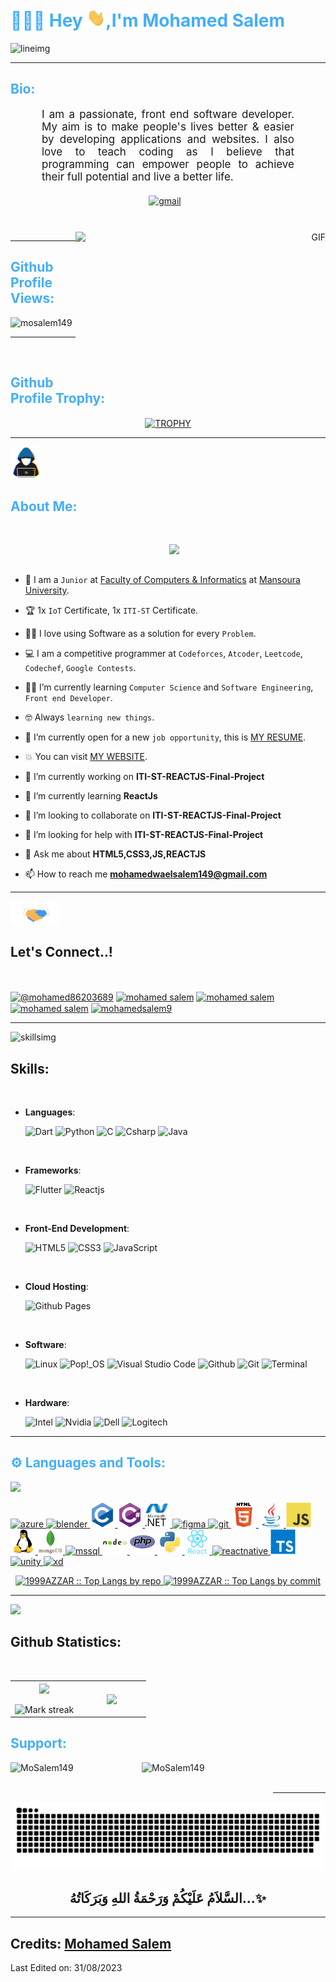 <!-- Header section starts -->
<h1 style="color: #44AEFB;"> 👨🏻‍💻 Hey <img src="https://raw.githubusercontent.com/ABSphreak/ABSphreak/master/gifs/Hi.gif"width="30px" alt="handimg">,I'm Mohamed Salem </h1>
<img src="https://user-images.githubusercontent.com/73097560/115834477-dbab4500-a447-11eb-908a-139a6edaec5c.gif" alt="lineimg">
<!-- Header section ends -->
<hr>
<!-- Bio section starts -->
<h2 style="color: #44AEFB">Bio:</h2>
<p align:"left" style="text-align: justify; margin: 0 50px; font-size: 17px;" >
    I am a passionate, front end software developer. My aim is to make people's lives better & easier by developing applications and websites. I also love to teach coding as I believe that programming can empower people to achieve their full potential and live a better life.<br><br>
<div align="center">
  <a href="mailto:mohamedwaelsalem149@gmail.com" target="_blank">
    <img style="margin:0 10px 10px 0;" src="https://user-images.githubusercontent.com/78341798/194531383-ddb2b774-5bb9-491c-b601-4a4a7d9792fb.svg" alt="gmail" width="40px"/>
  </a>
</div>
</p>    
<br>
<!-- Bio image section starts -->
<a target="_blank" align="right">
  <img align="right" top="500" height="250" width="400" alt="GIF" src="https://media.giphy.com/media/SWoSkN6DxTszqIKEqv/giphy.gif">
</a>
<!-- Bio image section starts -->

<!-- Bio section ends -->
<!-- <hr> -->
<hr>
<!-- Profile views section starts -->
<h2 style="color: #44AEFB">Github Profile Views:</h2>
<p align="left"> <img src="https://komarev.com/ghpvc/?username=mosalem149&label=Profile%20views&color=0e75b6&style=flat" alt="mosalem149" /> </p>
<!-- Profile views section ends -->
<hr>
<br>
<!-- Profile Trophy section starts -->
<h2 style="color: #44AEFB">Github Profile Trophy:</h2>
<p align="center">
  <div align=center>
    <a href="https://github.com/ryo-ma/github-profile-trophy" title="Go to Source">
        <img align="center" width=84% src="https://github-profile-trophy.vercel.app/?username=mosalem149&theme=radical&row=1&column=7&margin-h=15&margin-w=5&no-bg=true" alt="TROPHY" />
      </a>
  </div>
  <!-- <a href="https://github.com/ryo-ma/github-profile-trophy"><img src="https://github-profile-trophy.vercel.app/?username=mosalem149" alt="mosalem149" /></a> -->
</p>
<!-- Profile Trophy section ends -->
<!-- <p align="left"> <a href="https://twitter.com/@mohamed86203689" target="blank"><img src="https://img.shields.io/twitter/follow/@mohamed86203689?logo=twitter&style=for-the-badge" alt="@mohamed86203689" /></a> </p> -->

<hr>
<!-- About Me section starts -->
<picture><img src = "https://github.com/0xAbdulKhalid/0xAbdulKhalid/raw/main/assets/mdImages/about_me.gif" width = 50px></picture><h2 style="color: #44AEFB">About Me:</h2>



<br>

<picture> <img align="right" src="https://github.com/7oSkaaa/7oSkaaa/blob/main/Images/Right_Side.gif?raw=true" width = 250px></picture>

<br><br>

- :school: I am a `Junior` at [Faculty of Computers & Informatics](#) at [Mansoura University](#).

- :trophy: 1x `IoT` Certificate, 1x `ITI-ST` Certificate.

- :technologist: I love using Software as a solution for every `Problem`.

- :computer: I am a competitive programmer at `Codeforces`, `Atcoder`, `Leetcode`, `Codechef`, `Google Contests`.

- :student: I’m currently learning `Computer Science` and `Software Engineering`, `Front end Developer`.

- :nerd_face: Always `learning new things`.

- :thinking: I’m currently open for a new `job opportunity`, this is [MY RESUME](#).

- :boom: You can visit [MY WEBSITE](#).

- 🔭 I’m currently working on **ITI-ST-REACTJS-Final-Project**

- 🌱 I’m currently learning **ReactJs**

- 👯 I’m looking to collaborate on **ITI-ST-REACTJS-Final-Project**

- 🤝 I’m looking for help with **ITI-ST-REACTJS-Final-Project**

- 💬 Ask me about **HTML5,CSS3,JS,REACTJS**

- 📫 How to reach me **mohamedwaelsalem149@gmail.com**
<!-- About Me section ends -->
<hr>
<!-- Connect with me section starts -->
<img src="https://github.com/0xAbdulKhalid/0xAbdulKhalid/raw/main/assets/mdImages/handshake.gif" width ="80"><h2> Let's Connect..!</h2>
<br>
<p align="left">
<a href="https://twitter.com/@mohamed86203689" target="blank"><img align="center" src="https://raw.githubusercontent.com/rahuldkjain/github-profile-readme-generator/master/src/images/icons/Social/twitter.svg" alt="@mohamed86203689" height="30" width="40" /></a>
<a href="https://linkedin.com/in/mohamed salem" target="blank"><img align="center" src="https://raw.githubusercontent.com/rahuldkjain/github-profile-readme-generator/master/src/images/icons/Social/linked-in-alt.svg" alt="mohamed salem" height="30" width="40" /></a>
<a href="https://fb.com/mohamed salem" target="blank"><img align="center" src="https://raw.githubusercontent.com/rahuldkjain/github-profile-readme-generator/master/src/images/icons/Social/facebook.svg" alt="mohamed salem" height="30" width="40" /></a>
<a href="https://instagram.com/mohamed salem" target="blank"><img align="center" src="https://raw.githubusercontent.com/rahuldkjain/github-profile-readme-generator/master/src/images/icons/Social/instagram.svg" alt="mohamed salem" height="30" width="40" /></a>
<a href="https://codeforces.com/profile/mohamedsalem9" target="blank"><img align="center" src="https://raw.githubusercontent.com/rahuldkjain/github-profile-readme-generator/master/src/images/icons/Social/codeforces.svg" alt="mohamedsalem9" height="30" width="40" /></a>
</p>
<!-- Connect with me section ends -->
<hr>
<!-- Skills section starts -->
<img src="https://media2.giphy.com/media/QssGEmpkyEOhBCb7e1/giphy.gif?cid=ecf05e47a0n3gi1bfqntqmob8g9aid1oyj2wr3ds3mg700bl&rid=giphy.gif" width ="25" alt="skillsimg"><h2> Skills: </h2>
<br>

<p align="center">

- **Languages**:

  ![Dart](https://img.shields.io/badge/Dart-beginnner-blue?style=for-the-badge&logo=dart&logoColor=white)
  ![Python](https://img.shields.io/badge/Python-beginnner-blue?style=for-the-badge&logo=python&logoColor=white)
  ![C](https://img.shields.io/badge/C-beginnner-blue?style=for-the-badge&logo=c&logoColor=white)
  ![Csharp](https://img.shields.io/badge/Csharp-beginnner-blue?style=for-the-badge&logo=csharp&logoColor=white)
  ![Java](https://img.shields.io/badge/Java-beginnner-blue?style=for-the-badge&logo=java&logoColor=white)

<br>

- **Frameworks**:

  ![Flutter](https://img.shields.io/badge/Flutter-beginnner-%232370ED?style=for-the-badge&logo=flutter&logoColor=white)
  ![Reactjs](https://img.shields.io/badge/Reactjs-beginnner-%232370ED?style=for-the-badge&logo=reactjs&logoColor=white)

<br>

- **Front-End Development**:

   ![HTML5](https://img.shields.io/badge/HTML5%20-%23E34F26.svg?style=for-the-badge&logo=html5&logoColor=white)
   ![CSS3](https://img.shields.io/badge/CSS%20-%231572B6.svg?style=for-the-badge&logo=css3&logoColor=white)
   ![JavaScript](https://img.shields.io/badge/JavaScript%20-%23F7DF1E.svg?style=for-the-badge&logo=javascript&logoColor=black)

<br>

- **Cloud Hosting**:

    ![Github Pages](https://img.shields.io/badge/GitHub%20Pages-%23327FC7.svg?style=for-the-badge&logo=github&logoColor=white)
    
<br>

- **Software**:

  ![Linux](https://img.shields.io/badge/Linux-FCC624?style=for-the-badge&logo=linux&logoColor=black)
  ![Pop!_OS](https://img.shields.io/badge/-Pop!__OS-cyan?style=for-the-badge&logo=popos&logoColor=black)
  ![Visual Studio Code](https://img.shields.io/badge/Visual%20Studio%20Code-blue?style=for-the-badge&logo=visualstudiocode&logoColor=white)
  ![Github](https://img.shields.io/badge/Github-black?style=for-the-badge&logo=github&logoColor=white)
  ![Git](https://img.shields.io/badge/Git-orange?style=for-the-badge&logo=github&logoColor=white)
  ![Terminal](https://img.shields.io/badge/Terminal-%23054020?style=for-the-badge&logo=gnu-bash&logoColor=white)

<br>

- **Hardware**:

  ![Intel](https://img.shields.io/badge/Intel-blue?style=for-the-badge&logo=intel&logoColor=white)
  ![Nvidia](https://img.shields.io/badge/Nvidia-deepgreen?style=for-the-badge&logo=nvidia&logoColor=white)
  ![Dell](https://img.shields.io/badge/dell-black?style=for-the-badge&logo=dell&logoColor=white)
  ![Logitech](https://img.shields.io/badge/logitech-white?style=for-the-badge&logo=logitech&logoColor=black)
<!-- Skills section ends -->
<hr>
<!-- Languages and Tools section starts -->
<h2 style="color: #44AEFB">⚙️ Languages and Tools:</h2> <img src="https://media.giphy.com/media/ObNTw8Uzwy6KQ/giphy.gif" width="30px">&nbsp;
<p align="left"> <a href="https://azure.microsoft.com/en-in/" target="_blank" rel="noreferrer"> <img src="https://www.vectorlogo.zone/logos/microsoft_azure/microsoft_azure-icon.svg" alt="azure" width="40" height="40"/> </a> <a href="https://www.blender.org/" target="_blank" rel="noreferrer"> <img src="https://download.blender.org/branding/community/blender_community_badge_white.svg" alt="blender" width="40" height="40"/> </a> <a href="https://www.cprogramming.com/" target="_blank" rel="noreferrer"> <img src="https://raw.githubusercontent.com/devicons/devicon/master/icons/c/c-original.svg" alt="c" width="40" height="40"/> </a> <a href="https://www.w3schools.com/cs/" target="_blank" rel="noreferrer"> <img src="https://raw.githubusercontent.com/devicons/devicon/master/icons/csharp/csharp-original.svg" alt="csharp" width="40" height="40"/> </a> <a href="https://dotnet.microsoft.com/" target="_blank" rel="noreferrer"> <img src="https://raw.githubusercontent.com/devicons/devicon/master/icons/dot-net/dot-net-original-wordmark.svg" alt="dotnet" width="40" height="40"/> </a> <a href="https://www.figma.com/" target="_blank" rel="noreferrer"> <img src="https://www.vectorlogo.zone/logos/figma/figma-icon.svg" alt="figma" width="40" height="40"/> </a> <a href="https://git-scm.com/" target="_blank" rel="noreferrer"> <img src="https://www.vectorlogo.zone/logos/git-scm/git-scm-icon.svg" alt="git" width="40" height="40"/> </a> <a href="https://www.w3.org/html/" target="_blank" rel="noreferrer"> <img src="https://raw.githubusercontent.com/devicons/devicon/master/icons/html5/html5-original-wordmark.svg" alt="html5" width="40" height="40"/> </a> <a href="https://www.java.com" target="_blank" rel="noreferrer"> <img src="https://raw.githubusercontent.com/devicons/devicon/master/icons/java/java-original.svg" alt="java" width="40" height="40"/> </a> <a href="https://developer.mozilla.org/en-US/docs/Web/JavaScript" target="_blank" rel="noreferrer"> <img src="https://raw.githubusercontent.com/devicons/devicon/master/icons/javascript/javascript-original.svg" alt="javascript" width="40" height="40"/> </a> <a href="https://www.linux.org/" target="_blank" rel="noreferrer"> <img src="https://raw.githubusercontent.com/devicons/devicon/master/icons/linux/linux-original.svg" alt="linux" width="40" height="40"/> </a> <a href="https://www.mongodb.com/" target="_blank" rel="noreferrer"> <img src="https://raw.githubusercontent.com/devicons/devicon/master/icons/mongodb/mongodb-original-wordmark.svg" alt="mongodb" width="40" height="40"/> </a> <a href="https://www.microsoft.com/en-us/sql-server" target="_blank" rel="noreferrer"> <img src="https://www.svgrepo.com/show/303229/microsoft-sql-server-logo.svg" alt="mssql" width="40" height="40"/> </a> <a href="https://nodejs.org" target="_blank" rel="noreferrer"> <img src="https://raw.githubusercontent.com/devicons/devicon/master/icons/nodejs/nodejs-original-wordmark.svg" alt="nodejs" width="40" height="40"/> </a> <a href="https://www.php.net" target="_blank" rel="noreferrer"> <img src="https://raw.githubusercontent.com/devicons/devicon/master/icons/php/php-original.svg" alt="php" width="40" height="40"/> </a> <a href="https://www.python.org" target="_blank" rel="noreferrer"> <img src="https://raw.githubusercontent.com/devicons/devicon/master/icons/python/python-original.svg" alt="python" width="40" height="40"/> </a> <a href="https://reactjs.org/" target="_blank" rel="noreferrer"> <img src="https://raw.githubusercontent.com/devicons/devicon/master/icons/react/react-original-wordmark.svg" alt="react" width="40" height="40"/> </a> <a href="https://reactnative.dev/" target="_blank" rel="noreferrer"> <img src="https://reactnative.dev/img/header_logo.svg" alt="reactnative" width="40" height="40"/> </a> <a href="https://www.typescriptlang.org/" target="_blank" rel="noreferrer"> <img src="https://raw.githubusercontent.com/devicons/devicon/master/icons/typescript/typescript-original.svg" alt="typescript" width="40" height="40"/> </a> <a href="https://unity.com/" target="_blank" rel="noreferrer"> <img src="https://www.vectorlogo.zone/logos/unity3d/unity3d-icon.svg" alt="unity" width="40" height="40"/> </a> <a href="https://www.adobe.com/products/xd.html" target="_blank" rel="noreferrer"> <img src="https://cdn.worldvectorlogo.com/logos/adobe-xd.svg" alt="xd" width="40" height="40"/> </a> </p>
<p align="center">
  <a href="https://github.com/1999AZZAR/">
  <img width="45%" src="https://github-profile-summary-cards.vercel.app/api/cards/repos-per-language?username=mosalem149&theme=gruvbox&layout=compact&hide_border=true"
  alt="1999AZZAR :: Top Langs by repo" />
  <img width="45%" src="https://github-profile-summary-cards.vercel.app/api/cards/most-commit-language?username=mosalem149&theme=gruvbox&layout=compact&hide_border=true"
  alt="1999AZZAR :: Top Langs by commit" />
  </a>
<!-- Languages and Tools section starts -->
<hr>
<!-- Statistics section starts -->
<img src="https://media.giphy.com/media/iY8CRBdQXODJSCERIr/giphy.gif" width="35"><h2> Github Statistics: </h2>

<br>

<!--- stats & Trophy (start) -->
<p align="center">
  <!--- stats (start) -->
<table align="center">
<tr border="none">
<td width="50%" align="center">
  
  <img  align="center"  src="https://github-readme-stats.vercel.app/api?username=mosalem149&theme=dark&show_icons=true&count_private=true" />
  <br></br>
  <img  title="🔥 Get streak stats for your profile at git.io/streak-stats" alt="Mark streak" src="https://github-readme-streak-stats.herokuapp.com/?user=mosalem149&theme=dark&hide_border=false" /> 
</td>

<td width="50%" align="center">

  <img  align="center"  src="https://github-readme-stats.anuraghazra1.vercel.app/api/top-langs/?username=mosalem149&theme=dark&hide_border=false&no-bg=true&no-frame=true&langs_count=10"/>
  
  </td>
</tr>
</table>
<!--- stats (end) -->

</p>        
<!--- stats (end) -->

<!-- <p><img align="center" src="https://github-readme-stats.vercel.app/api/top-langs?username=mosalem149&show_icons=true&locale=en&layout=compact" alt="mosalem149" /></p>

<p>&nbsp;<img align="center" src="https://github-readme-stats.vercel.app/api?username=mosalem149&show_icons=true&locale=en" alt="mosalem149" /></p>

<p><img align="center" src="https://github-readme-streak-stats.herokuapp.com/?user=mosalem149&" alt="mosalem149" /></p> -->

<h2 align="left"  style="color: #44AEFB">Support:</h2>
<p><a href="https://www.buymeacoffee.com/MoSalem149"> <img align="left" src="https://cdn.buymeacoffee.com/buttons/v2/default-yellow.png" height="50" width="210" alt="MoSalem149" /></a><a href="https://ko-fi.com/MoSalem149"> <img align="left" src="https://cdn.ko-fi.com/cdn/kofi3.png?v=3" height="50" width="210" alt="MoSalem149" /></a></p><br><br>
<!-- Statistics section starts -->
<hr>
<!--- snake -->
<div align="center">
  <img  src="https://github.com/1999AZZAR/1999AZZAR/blob/main/resources/img/grid-snake.svg"
       alt="snake" /></a>
</div>
<!--- snake -->
<!-- <hr> -->
<!-- Live Images section starts -->
<!-- Here are some [🦜 parrots](https://cultofthepartyparrot.com)😂:
<div>
    <img src="https://cultofthepartyparrot.com/parrots/hd/githubparrot.gif" width="30" height="30"/>
    <img src="https://cultofthepartyparrot.com/flags/hd/indiaparrot.gif" width="30" height="30"/>
    <img src="https://cultofthepartyparrot.com/parrots/asyncparrot.gif" width="36" height="30"/>
    <img src="https://cultofthepartyparrot.com/parrots/exceptionallyfastparrot.gif" width="30" height="30"/>
    <img src="https://cultofthepartyparrot.com/parrots/hd/60fpsparrot.gif" width="30" height="30"/>
    <img src="https://cultofthepartyparrot.com/parrots/hd/jumpingparrot.gif" width="30" height="30"/>
    <img src="https://cultofthepartyparrot.com/parrots/hd/opensourceparrot.gif" width="30" height="30"/>
    <img src="https://cultofthepartyparrot.com/parrots/hd/dealwithitnowparrot.gif" width="30" height="30"/>
    <img src="https://cultofthepartyparrot.com/parrots/hd/hypnoparrotlight.gif" width="30" height="30"/>
    <img src="https://cultofthepartyparrot.com/parrots/databaseparrot.gif" width="30" height="30"/>
    <img src="https://cultofthepartyparrot.com/parrots/fixparrot.gif" width="36" height="30"/>
    <img src="https://cultofthepartyparrot.com/parrots/hd/laptop_parrot.gif" width="30" height="30"/>
    <img src="https://cultofthepartyparrot.com/parrots/hd/spinningparrot.gif" width="30" height="30"/>
    <img src="https://cultofthepartyparrot.com/parrots/hd/levitationparrot.gif" width="30" height="30"/>
    <img src="https://cultofthepartyparrot.com/parrots/hd/meldparrot.gif" width="30" height="30"/>
    <img src="https://cultofthepartyparrot.com/parrots/slomoparrot.gif" width="30" height="30"/>
    <img src="https://cultofthepartyparrot.com/parrots/hd/moonwalkingparrot.gif" width="30" height="30"/>
    <img src="https://cultofthepartyparrot.com/parrots/hd/stableparrot.gif" width="30" height="30"/>
    <img src="https://cultofthepartyparrot.com/parrots/hd/scienceparrot.gif" width="30" height="30"/>
    <img src="https://cultofthepartyparrot.com/parrots/hd/pirateparrot.gif" width="30" height="30"/>
    <img src="https://cultofthepartyparrot.com/parrots/hd/footballparrot.gif" width="30" height="30"/>
    <img src="https://cultofthepartyparrot.com/parrots/hd/illuminatiparrot.gif" width="30" height="30"/>
    <img src="https://cultofthepartyparrot.com/parrots/hd/hypnoparrotdark.gif" width="30" height="30"/>
    <img src="https://cultofthepartyparrot.com/parrots/hd/mustacheparrot.gif" width="30" height="30"/>
</div> -->
<!-- Live Images section ends -->

<!-- <hr> -->


<div align='center'>

  ## <b>السَّلاَمُ عَلَيْكُمْ وَرَحْمَةُ اللهِ وَبَرَكَاتُهُ...✨</b>
  
</div>

<!-- Footer section starts -->
-----
Credits: [Mohamed Salem](https://github.com/mosalem149)
-----
Last Edited on: 31/08/2023
<!-- Footer section ends -->


<!-- <img src="https://media.giphy.com/media/ObNTw8Uzwy6KQ/giphy.gif" width="30px" alt="aboutme"/>&nbsp;***LITTLE ABOUT MYSELF❤️:*** -->
